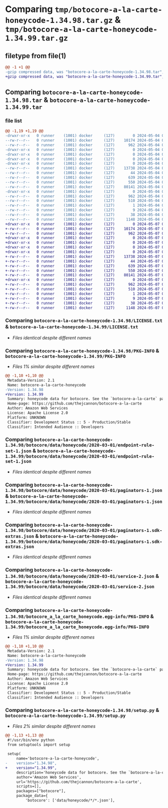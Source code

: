 # Comparing `tmp/botocore-a-la-carte-honeycode-1.34.98.tar.gz` & `tmp/botocore-a-la-carte-honeycode-1.34.99.tar.gz`

## filetype from file(1)

```diff
@@ -1 +1 @@
-gzip compressed data, was "botocore-a-la-carte-honeycode-1.34.98.tar", last modified: Sat May  4 01:01:28 2024, max compression
+gzip compressed data, was "botocore-a-la-carte-honeycode-1.34.99.tar", last modified: Tue May  7 01:02:30 2024, max compression
```

## Comparing `botocore-a-la-carte-honeycode-1.34.98.tar` & `botocore-a-la-carte-honeycode-1.34.99.tar`

### file list

```diff
@@ -1,19 +1,19 @@
-drwxr-xr-x   0 runner    (1001) docker     (127)        0 2024-05-04 01:01:28.130152 botocore-a-la-carte-honeycode-1.34.98/
--rw-r--r--   0 runner    (1001) docker     (127)    10174 2024-05-04 01:01:27.000000 botocore-a-la-carte-honeycode-1.34.98/LICENSE.txt
--rw-r--r--   0 runner    (1001) docker     (127)      962 2024-05-04 01:01:28.130152 botocore-a-la-carte-honeycode-1.34.98/PKG-INFO
-drwxr-xr-x   0 runner    (1001) docker     (127)        0 2024-05-04 01:01:28.130152 botocore-a-la-carte-honeycode-1.34.98/botocore/
-drwxr-xr-x   0 runner    (1001) docker     (127)        0 2024-05-04 01:01:28.130152 botocore-a-la-carte-honeycode-1.34.98/botocore/data/
-drwxr-xr-x   0 runner    (1001) docker     (127)        0 2024-05-04 01:01:28.130152 botocore-a-la-carte-honeycode-1.34.98/botocore/data/honeycode/
-drwxr-xr-x   0 runner    (1001) docker     (127)        0 2024-05-04 01:01:28.130152 botocore-a-la-carte-honeycode-1.34.98/botocore/data/honeycode/2020-03-01/
--rw-r--r--   0 runner    (1001) docker     (127)    13738 2024-05-04 01:01:11.000000 botocore-a-la-carte-honeycode-1.34.98/botocore/data/honeycode/2020-03-01/endpoint-rule-set-1.json
--rw-r--r--   0 runner    (1001) docker     (127)       44 2024-05-04 01:01:11.000000 botocore-a-la-carte-honeycode-1.34.98/botocore/data/honeycode/2020-03-01/examples-1.json
--rw-r--r--   0 runner    (1001) docker     (127)      639 2024-05-04 01:01:11.000000 botocore-a-la-carte-honeycode-1.34.98/botocore/data/honeycode/2020-03-01/paginators-1.json
--rw-r--r--   0 runner    (1001) docker     (127)      550 2024-05-04 01:01:11.000000 botocore-a-la-carte-honeycode-1.34.98/botocore/data/honeycode/2020-03-01/paginators-1.sdk-extras.json
--rw-r--r--   0 runner    (1001) docker     (127)    80141 2024-05-04 01:01:11.000000 botocore-a-la-carte-honeycode-1.34.98/botocore/data/honeycode/2020-03-01/service-2.json
-drwxr-xr-x   0 runner    (1001) docker     (127)        0 2024-05-04 01:01:28.130152 botocore-a-la-carte-honeycode-1.34.98/botocore_a_la_carte_honeycode.egg-info/
--rw-r--r--   0 runner    (1001) docker     (127)      962 2024-05-04 01:01:28.000000 botocore-a-la-carte-honeycode-1.34.98/botocore_a_la_carte_honeycode.egg-info/PKG-INFO
--rw-r--r--   0 runner    (1001) docker     (127)      510 2024-05-04 01:01:28.000000 botocore-a-la-carte-honeycode-1.34.98/botocore_a_la_carte_honeycode.egg-info/SOURCES.txt
--rw-r--r--   0 runner    (1001) docker     (127)        1 2024-05-04 01:01:28.000000 botocore-a-la-carte-honeycode-1.34.98/botocore_a_la_carte_honeycode.egg-info/dependency_links.txt
--rw-r--r--   0 runner    (1001) docker     (127)        9 2024-05-04 01:01:28.000000 botocore-a-la-carte-honeycode-1.34.98/botocore_a_la_carte_honeycode.egg-info/top_level.txt
--rw-r--r--   0 runner    (1001) docker     (127)       38 2024-05-04 01:01:28.130152 botocore-a-la-carte-honeycode-1.34.98/setup.cfg
--rw-r--r--   0 runner    (1001) docker     (127)     1148 2024-05-04 01:01:27.000000 botocore-a-la-carte-honeycode-1.34.98/setup.py
+drwxr-xr-x   0 runner    (1001) docker     (127)        0 2024-05-07 01:02:30.196097 botocore-a-la-carte-honeycode-1.34.99/
+-rw-r--r--   0 runner    (1001) docker     (127)    10174 2024-05-07 01:02:29.000000 botocore-a-la-carte-honeycode-1.34.99/LICENSE.txt
+-rw-r--r--   0 runner    (1001) docker     (127)      962 2024-05-07 01:02:30.196097 botocore-a-la-carte-honeycode-1.34.99/PKG-INFO
+drwxr-xr-x   0 runner    (1001) docker     (127)        0 2024-05-07 01:02:30.192097 botocore-a-la-carte-honeycode-1.34.99/botocore/
+drwxr-xr-x   0 runner    (1001) docker     (127)        0 2024-05-07 01:02:30.192097 botocore-a-la-carte-honeycode-1.34.99/botocore/data/
+drwxr-xr-x   0 runner    (1001) docker     (127)        0 2024-05-07 01:02:30.192097 botocore-a-la-carte-honeycode-1.34.99/botocore/data/honeycode/
+drwxr-xr-x   0 runner    (1001) docker     (127)        0 2024-05-07 01:02:30.192097 botocore-a-la-carte-honeycode-1.34.99/botocore/data/honeycode/2020-03-01/
+-rw-r--r--   0 runner    (1001) docker     (127)    13738 2024-05-07 01:02:10.000000 botocore-a-la-carte-honeycode-1.34.99/botocore/data/honeycode/2020-03-01/endpoint-rule-set-1.json
+-rw-r--r--   0 runner    (1001) docker     (127)       44 2024-05-07 01:02:10.000000 botocore-a-la-carte-honeycode-1.34.99/botocore/data/honeycode/2020-03-01/examples-1.json
+-rw-r--r--   0 runner    (1001) docker     (127)      639 2024-05-07 01:02:10.000000 botocore-a-la-carte-honeycode-1.34.99/botocore/data/honeycode/2020-03-01/paginators-1.json
+-rw-r--r--   0 runner    (1001) docker     (127)      550 2024-05-07 01:02:10.000000 botocore-a-la-carte-honeycode-1.34.99/botocore/data/honeycode/2020-03-01/paginators-1.sdk-extras.json
+-rw-r--r--   0 runner    (1001) docker     (127)    80141 2024-05-07 01:02:10.000000 botocore-a-la-carte-honeycode-1.34.99/botocore/data/honeycode/2020-03-01/service-2.json
+drwxr-xr-x   0 runner    (1001) docker     (127)        0 2024-05-07 01:02:30.196097 botocore-a-la-carte-honeycode-1.34.99/botocore_a_la_carte_honeycode.egg-info/
+-rw-r--r--   0 runner    (1001) docker     (127)      962 2024-05-07 01:02:30.000000 botocore-a-la-carte-honeycode-1.34.99/botocore_a_la_carte_honeycode.egg-info/PKG-INFO
+-rw-r--r--   0 runner    (1001) docker     (127)      510 2024-05-07 01:02:30.000000 botocore-a-la-carte-honeycode-1.34.99/botocore_a_la_carte_honeycode.egg-info/SOURCES.txt
+-rw-r--r--   0 runner    (1001) docker     (127)        1 2024-05-07 01:02:30.000000 botocore-a-la-carte-honeycode-1.34.99/botocore_a_la_carte_honeycode.egg-info/dependency_links.txt
+-rw-r--r--   0 runner    (1001) docker     (127)        9 2024-05-07 01:02:30.000000 botocore-a-la-carte-honeycode-1.34.99/botocore_a_la_carte_honeycode.egg-info/top_level.txt
+-rw-r--r--   0 runner    (1001) docker     (127)       38 2024-05-07 01:02:30.196097 botocore-a-la-carte-honeycode-1.34.99/setup.cfg
+-rw-r--r--   0 runner    (1001) docker     (127)     1148 2024-05-07 01:02:29.000000 botocore-a-la-carte-honeycode-1.34.99/setup.py
```

### Comparing `botocore-a-la-carte-honeycode-1.34.98/LICENSE.txt` & `botocore-a-la-carte-honeycode-1.34.99/LICENSE.txt`

 * *Files identical despite different names*

### Comparing `botocore-a-la-carte-honeycode-1.34.98/PKG-INFO` & `botocore-a-la-carte-honeycode-1.34.99/PKG-INFO`

 * *Files 1% similar despite different names*

```diff
@@ -1,10 +1,10 @@
 Metadata-Version: 2.1
 Name: botocore-a-la-carte-honeycode
-Version: 1.34.98
+Version: 1.34.99
 Summary: honeycode data for botocore. See the `botocore-a-la-carte` package for more info.
 Home-page: https://github.com/thejcannon/botocore-a-la-carte
 Author: Amazon Web Services
 License: Apache License 2.0
 Platform: UNKNOWN
 Classifier: Development Status :: 5 - Production/Stable
 Classifier: Intended Audience :: Developers
```

### Comparing `botocore-a-la-carte-honeycode-1.34.98/botocore/data/honeycode/2020-03-01/endpoint-rule-set-1.json` & `botocore-a-la-carte-honeycode-1.34.99/botocore/data/honeycode/2020-03-01/endpoint-rule-set-1.json`

 * *Files identical despite different names*

### Comparing `botocore-a-la-carte-honeycode-1.34.98/botocore/data/honeycode/2020-03-01/paginators-1.json` & `botocore-a-la-carte-honeycode-1.34.99/botocore/data/honeycode/2020-03-01/paginators-1.json`

 * *Files identical despite different names*

### Comparing `botocore-a-la-carte-honeycode-1.34.98/botocore/data/honeycode/2020-03-01/paginators-1.sdk-extras.json` & `botocore-a-la-carte-honeycode-1.34.99/botocore/data/honeycode/2020-03-01/paginators-1.sdk-extras.json`

 * *Files identical despite different names*

### Comparing `botocore-a-la-carte-honeycode-1.34.98/botocore/data/honeycode/2020-03-01/service-2.json` & `botocore-a-la-carte-honeycode-1.34.99/botocore/data/honeycode/2020-03-01/service-2.json`

 * *Files identical despite different names*

### Comparing `botocore-a-la-carte-honeycode-1.34.98/botocore_a_la_carte_honeycode.egg-info/PKG-INFO` & `botocore-a-la-carte-honeycode-1.34.99/botocore_a_la_carte_honeycode.egg-info/PKG-INFO`

 * *Files 1% similar despite different names*

```diff
@@ -1,10 +1,10 @@
 Metadata-Version: 2.1
 Name: botocore-a-la-carte-honeycode
-Version: 1.34.98
+Version: 1.34.99
 Summary: honeycode data for botocore. See the `botocore-a-la-carte` package for more info.
 Home-page: https://github.com/thejcannon/botocore-a-la-carte
 Author: Amazon Web Services
 License: Apache License 2.0
 Platform: UNKNOWN
 Classifier: Development Status :: 5 - Production/Stable
 Classifier: Intended Audience :: Developers
```

### Comparing `botocore-a-la-carte-honeycode-1.34.98/setup.py` & `botocore-a-la-carte-honeycode-1.34.99/setup.py`

 * *Files 2% similar despite different names*

```diff
@@ -1,13 +1,13 @@
 #!/usr/bin/env python
 from setuptools import setup
 
 setup(
     name='botocore-a-la-carte-honeycode',
-    version="1.34.98",
+    version="1.34.99",
     description='honeycode data for botocore. See the `botocore-a-la-carte` package for more info.',
     author='Amazon Web Services',
     url='https://github.com/thejcannon/botocore-a-la-carte',
     scripts=[],
     packages=["botocore"],
     package_data={
         'botocore': ['data/honeycode/*/*.json'],
```

